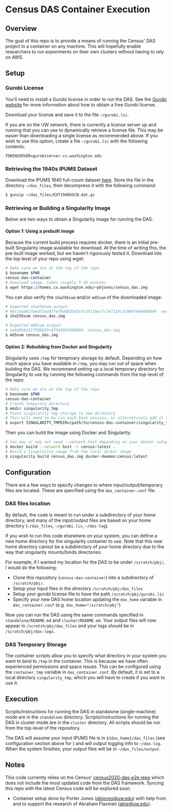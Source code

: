 # Census DAS Container Execution
## Overview
The goal of this repo is to provide a means of running the Census' DAS project in a container on any machine.
This will hopefully enable researchers to run experiments on their own clusters without having to rely on AWS.

## Setup
### Gurobi License
You'll need to install a Gurobi license in order to run the DAS. See the [Gurobi website](https://www.gurobi.com/downloads/) for more information about how to obtain a free Gurobi license.

Download your license and save it to the file `~/gurobi.lic`.

If you are on the UW network, there is currently a license server up and running that you can use to dynamically retrieve a license file. This may be easier than downloading a single license as recommended above. If you wish to use this option, create a file `~/gurobi.lic` with the following contents:
```
TOKENSERVER=gurobiserver.cs.washington.edu
``` 

### Retrieving the 1940s IPUMS Dataset
Download the IPUMS 1940 full-count dataset [here](https://usa.ipums.org/usa/1940CensusDASTestData.shtml).
Store the file in the directory `~/das_files`, then decompress it with the following command:
```bash
$ gunzip ~/das_files/EXT1940USCB.dat.gz 
```

### Retrieving or Building a Singularity Image
Below are two ways to obtain a Singularity image for running the DAS.
#### **Option 1: Using a prebuilt image**
Because the current build process requires docker, there is an initial pre-built Singularity image available for download. At the time of writing this, the pre-built image worked, but we haven't rigorously tested it. Download into the top level of your repo using wget:
```bash
# Make sure we are at the top of the repo
$ basename $PWD
census-das-container
# Download image, takes roughly 5-10 minutes
$ wget https://homes.cs.washington.edu/~pbjones/census_das.img
```

You can also verify the `sha256sum` and/or `md5sum` of the downloaded image:
```bash
# Expected sha256sum output:
# 9bc14a6817eedf3ed4ffef6dd833d5efc2f218ecfc7e711bc3c004f0e048b849  census_das.img
$ sha256sum census_das.img
```
```bash
# Expected md5sum output:
# aa9d5b9131f50bb55c6f3438930b0694  census_das.img
$ md5sum census_das.img
```

#### **Option 2: Rebuilding from Docker and Singularity**
Singularity uses `/tmp` for temproary storage by default. Depending on how much space you have available in `/tmp`, you may run out of space when building the DAS. We recommend setting up a local temporary directory for Singularity to use by running the following commands from the top-level of the repo:

```bash
# Make sure we are at the top of the repo
$ basename $PWD
census-das-container
# Create temporary directory
$ mkdir singularity_tmp
# Point singularity tmp storage to new directory
# This will need to be run each bash session, or alternatively add it to your .bashrc
$ export SINGULARITY_TMPDIR=/path/to/census-das-container/singularity_tmp
```

Then you can build the image using Docker and Singularity:
```bash
# You may or may not need --network host depending on your docker setup
$ docker build --network host -t census:latest .
# Build a Singularity image from the local docker image
$ singularity build census_das.img docker-daemon:census:latest
```

## Configuration
There are a few ways to specify changes to where input/output/temporary files are located. These are specified using the `das_container.conf` file.

### DAS files location
By default, the code is meant to run under a subdirectory of your home directory,
and many of the input/output files are based on your home directory (`~/das_files`, `~/gurobi.lic`, `~/das-log`).

If you wish to run this code elsewhere on your system, you can define a new home directory
for the singularity container to use. Note that this new home directory cannot be a subdirectory
of your home directory due to the way that singularity mounts/binds directories.

For example, if I wanted my location for the DAS to be under `/scratch/pbj/`, I would do the following:
* Clone this repository (`census-das-container`) into a subdirectory of `/scratch/pbj/`.
* Setup your input files in the directory `/scratch/pbj/das_files`
* Setup your gurobi license file to have the path `/scratch/pbj/gurobi.lic`
* Specify your new DAS home location updating the `das_home` variable in `das_container.conf` (e.g. `das_home="/scratch/pbj"`)

Now you can run the DAS using the same commands specified in `standalone/README.md` and `cluster/README.md`. Your output files will now appear in `/scratch/pbj/das_files` and your logs should be in `/scratch/pbj/das-logs`.

### DAS Temporary Storage
The container scripts allow you to specify what directory in your system you want to bind to `/tmp` in the container. This is because we have often experienced permissions and space issues. This can be configured using the `container_tmp` variable in `das_container.conf`. By default, it is set to a local directory `singularity_tmp`, which you will have to create if you want to use it.

## Execution
Scripts/instructions for running the DAS in standalone (single-machine) mode are in the `standalone` directory. 
Scripts/instructions for running the DAS in cluster mode are in the `cluster` directory.
All scripts should be run from the top-level of the repository.

The DAS will assume your input IPUMS file is in `${das_home}/das_files` (see configuration section above for ) and will output logging info to `~/das-log`.
When the system finishes, your output files will be in `~/das_files/output`.

## Notes
This code currently relies on the Census' [census2020-das-e2e repo](https://github.com/uscensusbureau/census2020-das-e2e) which does not include the most updated code from the DAS framework. Syncing this repo with the latest Census code will be explored soon.
* Container setup done by Porter Jones (pbjones@uw.edu) with help from and to support the research of Abraham Flaxman (abie@uw.edu).
